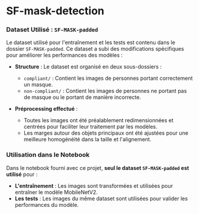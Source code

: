 # SF-mask-detection

### Dataset Utilisé : `SF-MASK-padded`

Le dataset utilisé pour l'entraînement et les tests est contenu dans le dossier `SF-MASK-padded`. Ce dataset a subi des modifications spécifiques pour améliorer les performances des modèles :

- **Structure** : Le dataset est organisé en deux sous-dossiers :
  - `compliant/` : Contient les images de personnes portant correctement un masque.
  - `non-compliant/` : Contient les images de personnes ne portant pas de masque ou le portant de manière incorrecte.
  
- **Préprocessing effectué** :
  - Toutes les images ont été préalablement redimensionnées et centrées pour faciliter leur traitement par les modèles.
  - Les marges autour des objets principaux ont été ajustées pour une meilleure homogénéité dans la taille et l'alignement.

### Utilisation dans le Notebook

Dans le notebook fourni avec ce projet, **seul le dataset `SF-MASK-padded` est utilisé** pour :
- **L'entraînement** : Les images sont transformées et utilisées pour entraîner le modèle MobileNetV2.
- **Les tests** : Les images du même dataset sont utilisées pour valider les performances du modèle.

